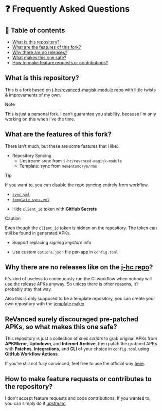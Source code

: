 # ❓ Frequently Asked Questions

## 📜 Table of contents

* [What is this repository?](#what-is-this-repository)
* [What are the features of this fork?](#what-are-the-features-of-this-fork)
* [Why there are no releases?](#why-there-are-no-releases-like-on-the-j-hc-repo)
* [What makes this one safe?](#revanced-surely-discouraged-pre-patched-apks-so-what-makes-this-one-safe)
* [How to make feature requests or contributions?](#how-to-make-feature-requests-or-contributes-to-the-repository)

## What is this repository?

This is a fork based on [j-hc/revanced-magisk-module repo](https://github.com/j-hc/revanced-magisk-module) with little twists & improvements of my own.

> [!NOTE]
> This is just a personal fork. I can't guarantee you stability, because i'm only working on this when i've the time.

## What are the features of this fork?

There isn't much, but these are some features that i like:

* Repository Syncing
  * Upstream: sync from `j-hc/revanced-magisk-module`
  * Template: sync from `mementomoryn/rmm`

> [!TIP]
> If you want to, you can disable the repo syncing entirely from workflow.
> * [`sync.yml`](../../../.github/workflows/sync.yml)
> * [`template_sync.yml`](../../../.github/workflows/template_sync.yml)

* Hide `client_id` token with **GitHub Secrets**
> [!CAUTION]
> Even though the `client_id` token is hidden on the repository. The token can still be found in generated APKs.

* Support replacing _signing keystore_ info

* Use custom `options.json` file per-app in `config.toml`

## Why there are no releases like on the [j-hc repo](https://github.com/j-hc/revanced-magisk-module)?

It's kind of useless to continuously run the CI workflow when nobody will use the release APKs anyway. So unless there is other reasons, it'll probably stay that way.

Also this is only supposed to be a template repository, you can create your own repository with the [template maker](https://github.com/new?template_name=rmm&template_owner=mementomoryn).

## ReVanced surely discouraged pre-patched APKs, so what makes this one safe?

This repository is just a collection of _shell scripts_ to grab original APKs from **APKMirror**, **Uptodown**, and **Internet Archive**, then patch the grabbed APKs with **Patches**, **Integrations**, and **CLI** of your choice in `config.toml` using **GitHub Workflow Actions**.

If you're still not fully convinced, feel free to use the official way [here](https://revanced.app/).

## How to make feature requests or contributes to the repository?

I don't accept feature requests and code contributions. If you wanted to, you can simply do it [upstream](https://github.com/j-hc/revanced-magisk-module).

